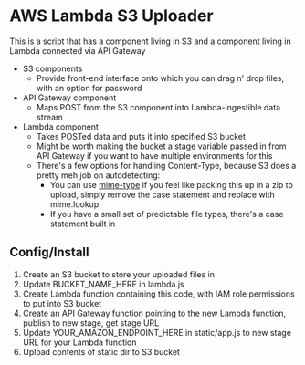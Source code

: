 # AWS Lambda S3 Uploader

This is a script that has a component living in S3 and a component living in Lambda connected via API Gateway

+ S3 components 
  - Provide front-end interface onto which you can drag n' drop files, with an option for password
+ API Gateway component
  - Maps POST from the S3 component into Lambda-ingestible data stream
+ Lambda component
  - Takes POSTed data and puts it into specified S3 bucket
  - Might be worth making the bucket a stage variable passed in from API Gateway if you want to have multiple environments for this
  - There's a few options for handling Content-Type, because S3 does a pretty meh job on autodetecting:
    * You can use [mime-type](https://www.npmjs.com/package/mime-types) if you feel like packing this up in a zip to upload, simply remove the case statement and replace with mime.lookup
    * If you have a small set of predictable file types, there's a case statement built in

## Config/Install

1. Create an S3 bucket to store your uploaded files in
2. Update BUCKET_NAME_HERE in lambda.js
3. Create Lambda function containing this code, with IAM role permissions to put into S3 bucket
4. Create an API Gateway function pointing to the new Lambda function, publish to new stage, get stage URL
5. Update YOUR_AMAZON_ENDPOINT_HERE in static/app.js to new stage URL for your Lambda function
6. Upload contents of static dir to S3 bucket
